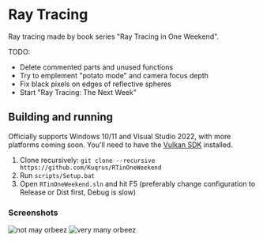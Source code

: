 # Ray Tracing

Ray tracing made by book series "Ray Tracing in One Weekend".

TODO: 
- Delete commented parts and unused functions
- Try to emplement "potato mode" and camera focus depth
- Fix black pixels on edges of reflective spheres
- Start "Ray Tracing: The Next Week"

## Building and running
Officially supports Windows 10/11 and Visual Studio 2022, with more platforms coming soon. You'll need to have the [Vulkan SDK](https://vulkan.lunarg.com/) installed.

1. Clone recursively: `git clone --recursive https://github.com/Kuqrus/RTinOneWeekend`
2. Run `scripts/Setup.bat`
3. Open `RTinOneWeekend.sln` and hit F5 (preferably change configuration to Release or Dist first, Debug is slow)

### Screenshots
![not may orbeez](https://github.com/Kuqrus/RTinOneWeekend/assets/16397306/f53ad5b5-ba28-47cf-a4cc-325c21407ef2)
![very many orbeez](https://github.com/Kuqrus/RTinOneWeekend/assets/16397306/a36deb7b-2752-4d73-935e-ed6c637c444a)
